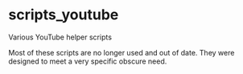# scripts_youtube
Various YouTube helper scripts

Most of these scripts are no longer used and out of date.  They were designed to meet a very specific obscure need.
